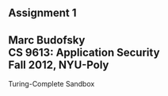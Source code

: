 ## Assignment 1
Marc Budofsky<br />
CS 9613: Application Security<br />
Fall 2012, NYU-Poly<br />
---------
Turing-Complete Sandbox

